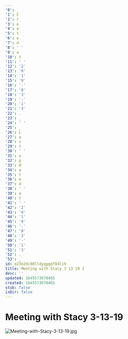 ```yaml
---
'0': _
'1': C
'2': r
'3': e
'4': a
'5': t
'6': e
'7': d
'8': ' '
'9': a
'10': t
'11': ' '
'12': '2'
'13': '0'
'14': '1'
'15': '9'
'16': '-'
'17': '0'
'18': '3'
'19': '-'
'20': '1'
'21': '3'
'22': .
'23': _
'24': ' '
'25': _
'26': L
'27': a
'28': s
'29': t
'30': ' '
'31': u
'32': p
'33': d
'34': a
'35': t
'36': e
'37': d
'38': ' '
'39': a
'40': t
'41': ' '
'42': '2'
'43': '0'
'44': '1'
'45': '9'
'46': '-'
'47': '0'
'48': '3'
'49': '-'
'50': '1'
'51': '3'
'52': .
'53': _
id: o23e2dc80lldyqpgqf84li9
title: Meeting with Stacy 3 13 19 1
desc: ''
updated: 1645573670465
created: 1645573670465
stub: false
isDir: false
---
```


# Meeting with Stacy 3-13-19


![Meeting-with-Stacy-3-13-19.jpg](/assets/meeting-with-stacy-3-13-19-42af5ufmrnnv.jpg)

